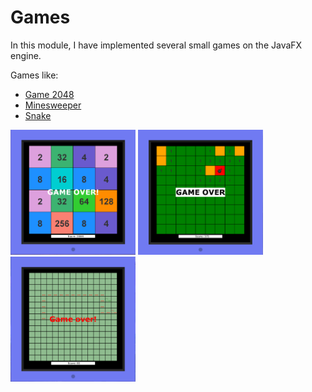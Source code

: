 # Games

In this module, I have implemented several small games on the JavaFX engine.

Games like:

<ul>
  <li>
    <a href="https://github.com/SergUstin/JavaRushTasks/tree/master/8.Games/src/com/javarush/games/game2048">Game 2048</a>    
  </li>
  <li>
    <a href="https://github.com/SergUstin/JavaRushTasks/tree/master/8.Games/src/com/javarush/games/minesweeper">Minesweeper</a>     
  </li>
  <li>
    <a href="https://github.com/SergUstin/JavaRushTasks/tree/master/8.Games/src/com/javarush/games/snake">Snake</a> 
  </li>
</ul>

<div display="flex">
  <img src="Game2048.png" width="200" height="200" alt="game picture">
  <img src="mines.png" width="200" height="200" alt="game picture">
  <img src="snake.png" width="200" height="200" alt="game picture">  
</div>





